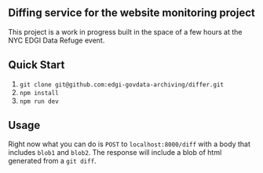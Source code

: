 
## Diffing service for the website monitoring project

This project is a work in progress built in the space of a few hours at the NYC EDGI Data Refuge event.

## Quick Start
1. `git clone git@github.com:edgi-govdata-archiving/differ.git`
2. `npm install`
3. `npm run dev`

## Usage
Right now what you can do is `POST` to `localhost:8000/diff` with a body that includes `blob1` and `blob2`. The response will include a blob of html generated from a `git diff`.
